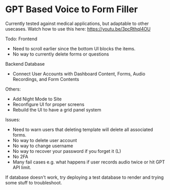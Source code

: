 # GPT Based Voice to Form Filler

Currently tested against medical applications, but adaptable to other usecases.
Watch how to use this here:
https://youtu.be/3pcRthql4OU

Todo:
Frontend
- Need to scroll earlier since the bottom UI blocks the items.
- No way to currently delete forms or questions

Backend Database
- Connect User Accounts with Dashboard Content, Forms, Audio Recordings, and Form Contents

Others:
- Add Night Mode to Site
- Reconfigure UI for proper screens
- Rebuild the UI to have a grid panel system

Issues:
- Need to warn users that deleting template will delete all associated forms.
- No way to delete user account
- No way to change username
- No way to recover your password if you forget it (L)
- No 2FA
- Many fail cases e.g. what happens if user records audio twice or hit GPT API limit.


If database doesn't work, try deploying a test database to render and trying some stuff to troubleshoot.